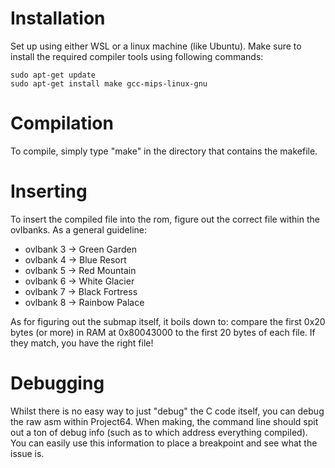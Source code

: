 # Installation

Set up using either WSL or a linux machine (like Ubuntu). Make sure to install the required compiler tools using following commands:
<br>
```
sudo apt-get update
sudo apt-get install make gcc-mips-linux-gnu
```

# Compilation

To compile, simply type "make" in the directory that contains the makefile.

# Inserting

To insert the compiled file into the rom, figure out the correct file within the ovlbanks. As a general guideline:

* ovlbank 3 -> Green Garden
* ovlbank 4 -> Blue Resort
* ovlbank 5 -> Red Mountain
* ovlbank 6 -> White Glacier
* ovlbank 7 -> Black Fortress
* ovlbank 8 -> Rainbow Palace

As for figuring out the submap itself, it boils down to: compare the first 0x20 bytes (or more) in RAM at 0x80043000 to the first 20 bytes of each file. If they match, you have the right file!

# Debugging

Whilst there is no easy way to just "debug" the C code itself, you can debug the raw asm within Project64. When making, the command line should spit out a ton of debug info (such as to which address everything compiled). You can easily use this information to place a breakpoint and see what the issue is.